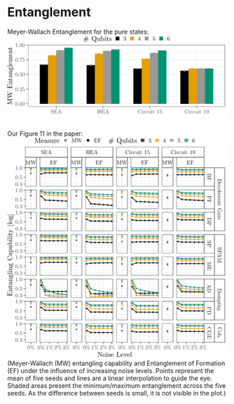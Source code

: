 # Entanglement

Meyer-Wallach Entanglement for the pure states:
![Entanglement](../docs/figures/ent_mw_light.png)

Our Figure 11 in the paper:
![Entanglement](../docs/figures/ent_light.png)
(Meyer-Wallach (MW) entangling capability and Entanglement of Formation (EF) under the influence of increasing noise levels. Points represent the mean of five seeds and lines are a linear interpolation to guide the eye. Shaded areas present the minimum/maximum entanglement across the five seeds. As the difference between seeds is small, it is not visible in the plot.)
